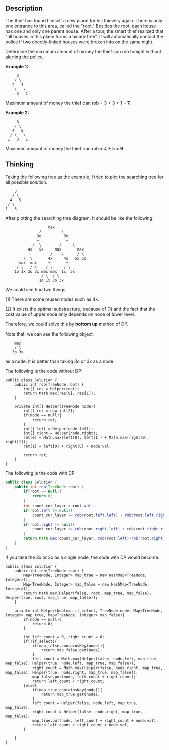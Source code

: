 ## **Description**

The thief has found himself a new place for his thievery again. There is only one entrance to this area, called the "root." Besides the root, each house has one and only one parent house. After a tour, the smart thief realized that "all houses in this place forms a binary tree". It will automatically contact the police if two directly-linked houses were broken into on the same night.

Determine the maximum amount of money the thief can rob tonight without alerting the police.

**Example 1:**

```
     3
    / \
   2   3
    \   \ 
     3   1
```

Maximum amount of money the thief can rob = 3 + 3 + 1 = **7.**

**Example 2:**

```
     3
    / \   
   4   5
  / \   \ 
 1   3   1
```

Maximum amount of money the thief can rob = 4 + 5 = **9**.

## Thinking

Taking the following tree as the example, I tried to plot the searching tree for all possible solution.

```
    3
   / \
  4   5
 / \ 
1   3
```

After plotting the searching tree diagram, It should be like the following:

```
                   max
               /         \
              3o          3x
              +            +
            /  \        /     \
          4x   5x     max       max
          +         /    \      / \
        /  \       4x     4o   5x 5o
      max  max     +       +
     / \   / \    / \     / \
    1o 1x 3o 3x max max  1x  3x 
                / \  / \
               1o 1x 3o 3x
```

We could see find two things: 

\(1\) There are some reused nodes such as 4x.

\(2\) It exists the optimal substructure, because of \(1\) and the fact that the cost value of upper node only depends on node of lower level.

Therefore, we could solve this by **bottom up** method of DP.

Note that, we can see the following object

```
    max
    / \
   3o 3x
```

as a node. It is better than taking 3o or 3x as a node.

The following is the code without DP:

```
public class Solution {
    public int rob(TreeNode root) {
        int[] res = Helper(root);
        return Math.max(res[0], res[1]);
    }
    
    private int[] Helper(TreeNode node){
        int[] ret = new int[2];
        if(node == null){
            return ret;
        }
        int[] left = Helper(node.left);
        int[] right = Helper(node.right);
        ret[0] = Math.max(left[0], left[1]) + Math.max(right[0], right[1]);
        ret[1] = left[0] + right[0] + node.val;
           
        return ret;
    }
}
```



The following is the code with DP:

```java
public class Solution {
    public int rob(TreeNode root) {
        if(root == null){
            return 0;
        }
        int count_cur_layer = root.val;
        if(root.left != null){
            count_cur_layer += rob(root.left.left) + rob(root.left.right);
        }
        if(root.right != null){
            count_cur_layer += rob(root.right.left) + rob(root.right.right);
        }
        return Math.max(count_cur_layer, rob(root.left)+rob(root.right));
    }
}
```



If you take the 3x or 3o as a single node, the code with DP would become:

```
public class Solution {
    public int rob(TreeNode root) {
        Map<TreeNode, Integer> map_true = new HashMap<TreeNode, Integer>();
        Map<TreeNode, Integer> map_false = new HashMap<TreeNode, Integer>();
        return Math.max(Helper(false, root, map_true, map_false), Helper(true, root, map_true, map_false));
    }
    
    private int Helper(boolean if_select, TreeNode node, Map<TreeNode, Integer> map_true, Map<TreeNode, Integer> map_false){
        if(node == null){
            return 0;
        }
        
        int left_count = 0, right_count = 0;
        if(!if_select){
            if(map_false.containsKey(node)){
                return map_false.get(node);
            }
            left_count = Math.max(Helper(false, node.left, map_true, map_false), Helper(true, node.left, map_true, map_false));
            right_count = Math.max(Helper(false, node.right, map_true, map_false), Helper(true, node.right, map_true, map_false));
            map_false.put(node, left_count + right_count);
            return left_count + right_count;
        }else{
            if(map_true.containsKey(node)){
                return map_true.get(node);
            }
            left_count = Helper(false, node.left, map_true, map_false);
            right_count = Helper(false, node.right, map_true, map_false);
            map_true.put(node, left_count + right_count + node.val);
            return left_count + right_count + node.val;
        }
        
    }
}
```



